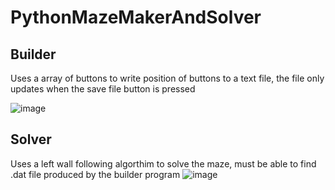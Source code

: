# PythonMazeMakerAndSolver

## Builder
Uses a array of buttons to write position of buttons to a text file, the file only updates when the save file button is pressed

![image](https://user-images.githubusercontent.com/15756211/221725392-03b9d61d-d9a2-48c0-9f53-51a8dd3343c7.png)

## Solver
Uses a left wall following algorthim to solve the maze, must be able to find .dat file produced by the builder program
![image](https://user-images.githubusercontent.com/15756211/221725374-b87269ee-5656-4e1d-be12-ad71a456cc67.png)


